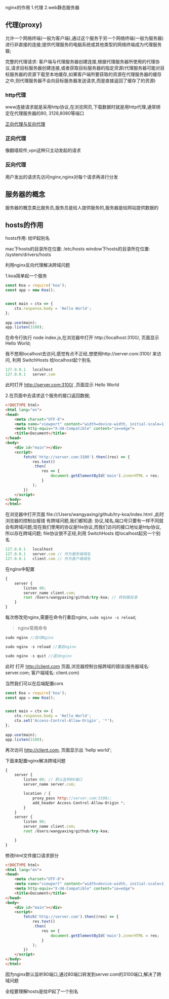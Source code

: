 nginx的作用
1.代理
2.web静态服务器

## 代理(proxy)

允许一个网络终端(一般为客户端),通过这个服务于另一个网络终端(一般为服务器)进行非直接的连接;提供代理服务的电脑系统或其他类型的网络终端成为代理服务器;

完整的代理请求: 客户端与代理服务器创建连接,根据代理服务器所使用的代理协议,请求目标服务器创建连接,或者获取目标服务器的指定资源(代理服务器可能对目标服务器的资源下载至本地缓存,如果客户端所要获取的资源在代理服务器的缓存之中,则代理服务器不会向目标服务器发送请求,而是直接返回了缓存了的资源)
### http代理

www连接请求就是采用http协议,在浏览网页,下载数据时就是用http代理,通常绑定在代理服务器的80, 3128,8080等端口

[正向代理与反向代理](https://www.cnblogs.com/Anker/p/6056540.html)
### 正向代理
像翻墙软件,vpn这种只主动发起的请求
### 反向代理
用户发出的请求先访问nginx,nginx对每个请求再进行分发

## 服务器的概念

服务器的概念类比服务员,服务员是给人提供服务的,服务器是给网站提供数据的

## hosts的作用
hosts作用: 给IP起别名

mac下hosts的目录所在位置: /etc/hosts
window下hosts的目录所在位置: /system/drivers/hosts



利用nginx反向代理解决跨域问题

1.koa简单起一个服务

```js
const Koa = require('koa');
const app = new Koa();


const main = ctx => {
    ctx.response.body = 'Hello World';
};
  
app.use(main);
app.listen(3100);
```
在命令行执行 node index.js,在浏览器中打开 http://localhost:3100/, 页面显示 Hello World;

我不想用localhost去访问,感觉有点不正经,想使用http://server.com:3100/ 来访问, 利用 SwitchHosts 给localhost起个别名

```js
127.0.0.1	localhost
127.0.0.1	server.com
```
此时打开 http://server.com:3100/ ,页面显示 Hello World

2.在页面中去请求这个服务的接口返回数据;
```html
<!DOCTYPE html>
<html lang="en">
<head>
    <meta charset="UTF-8">
    <meta name="viewport" content="width=device-width, initial-scale=1.0">
    <meta http-equiv="X-UA-Compatible" content="ie=edge">
    <title>Document</title>
</head>
<body>
    <div id="main"></div>
    <script>
        fetch('http://server.com:3100').then((res) => {
            res.text()
            .then(
                res => {
                    document.getElementById('main').innerHTML = res;
                }
            );
        })
    </script>
</body>
</html>
```
在浏览器中打开页面 file:///Users/wangyaxing/github/try-koa/index.html ,此时浏览器的控制台报错 有跨域问题,我们都知道: 协议,域名,端口号只要有一样不同就会有跨域问题;现在我们使用的协议是file协议,而我们访问的接口地址是http协议,所以存在跨域问题;
file协议很不正经,利用 SwitchHosts 给localhost起另一个别名
```js
127.0.0.1	localhost
127.0.0.1	server.com // 作为服务端域名
127.0.0.1	client.com // 作为客户端域名
```
在nginx中配置

```js
{
    server {
        listen 80;
        server_name client.com;
        root /Users/wangyaxing/github/try-koa; // 转到跟目录
    }
}

```
每次修改完nginx,需要在命令行重启nginx, `sudo nginx -s reload`;

> nginx常用命令
```js
sudo nginx //启动Nginx

sudo nginx -s reload //重启nginx

sudo nginx -s quit //退出nginx
```

此时 打开 http://client.com 页面,浏览器控制台报跨域的错误(服务器域名: server.com; 客户端域名: client.com)

当然我们可以在后端配置cors

```js
const Koa = require('koa');
const app = new Koa();


const main = ctx => {
    ctx.response.body = 'Hello World';
    ctx.set('Access-Control-Allow-Origin', '*');
};
  
app.use(main);
app.listen(3100);
```
再次访问 http://client.com, 页面显示出 'hellp world';

下面来配置nginx解决跨域问题
```js
{
    server {
        listen 80; // 默认监听80端口
        server_name server.com;

        location / {
            proxy_pass http://server.com:3100/;
            add_header Access-Control-Allow-Origin *;
        }
    }
    server {
        listen 80;
        server_name client.com;
        root /Users/wangyaxing/github/try-koa;

    }
}
```
修改html文件接口请求部分
```html
<!DOCTYPE html>
<html lang="en">
<head>
    <meta charset="UTF-8">
    <meta name="viewport" content="width=device-width, initial-scale=1.0">
    <meta http-equiv="X-UA-Compatible" content="ie=edge">
    <title>Document</title>
</head>
<body>
    <div id="main"></div>
    <script>
        fetch('http://server.com').then((res) => {
            res.text()
            .then(
                res => {
                    document.getElementById('main').innerHTML = res;
                }
            );
        })
    </script>
</body>
</html>
```
因为nginx默认监听80端口,通过80端口转发到server.com的3100端口,解决了跨域问题

全程要理解hosts是给IP起了一个别名







